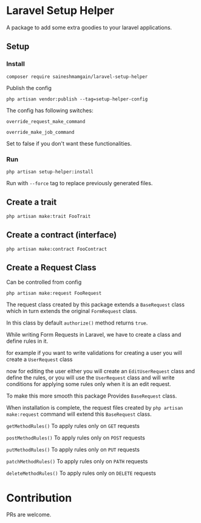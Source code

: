 # Laravel Setup Helper

A package to add some extra goodies to your laravel applications.

## Setup

### Install

``composer require saineshmamgain/laravel-setup-helper``

Publish the config

``php artisan vendor:publish --tag=setup-helper-config``

The config has following switches:

`override_request_make_command`

`override_make_job_command`

Set to false if you don't want these functionalities.

### Run

``php artisan setup-helper:install``

Run with ``--force`` tag to replace previously generated files.

## Create a trait

``php artisan make:trait FooTrait``

## Create a contract (interface)

``php artisan make:contract FooContract``

## Create a Request Class

Can be controlled from config

``php artisan make:request FooRequest``

The request class created by this package extends a `BaseRequest` class which in turn extends the original `FormRequest` class. 

In this class by default `authorize()` method returns `true`.

While writing Form Requests in Laravel, we have to create a class and define rules in it.

for example if you want to write validations for creating a user you will create a `UserRequest` class 

now for editing the user either you will create an `EditUserRequest` class and define the rules, or you will use the `UserRequest` class and will write conditions for applying some rules only when it is an edit request.

To make this more smooth this package Provides `BaseRequest` class.

When installation is complete, the request files created by `php artisan make:request` command will extend this `BaseRequest` class.

`getMethodRules()` To apply rules only on `GET` requests

`postMethodRules()` To apply rules only on `POST` requests

`putMethodRules()` To apply rules only on `PUT` requests

`patchMethodRules()` To apply rules only on `PATH` requests

`deleteMethodRules()` To apply rules only on `DELETE` requests

# Contribution

PRs are welcome.
